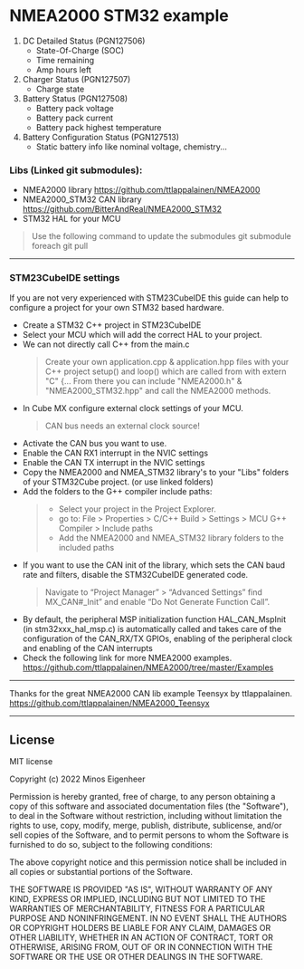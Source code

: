 
# NMEA2000 STM32 example

1. DC Detailed Status (PGN127506)
   - State-Of-Charge (SOC)
   - Time remaining
   - Amp hours left
2. Charger Status (PGN127507)
   - Charge state
3. Battery Status (PGN127508)
   - Battery pack voltage
   - Battery pack current
   - Battery pack highest temperature
4. Battery Configuration Status (PGN127513)
   - Static battery info like nominal voltage, chemistry... 


### Libs (Linked git submodules):
  - NMEA2000 library https://github.com/ttlappalainen/NMEA2000
  - NMEA2000_STM32 CAN library https://github.com/BitterAndReal/NMEA2000_STM32
  - STM32 HAL for your MCU

> Use the following command to update the submodules
> git submodule foreach git pull

---
### STM23CubeIDE settings 
If you are not very experienced with STM23CubeIDE this guide can help to configure a project for your own STM32 based hardware.
  - Create a STM32 C++ project in STM23CubeIDE
  - Select your MCU which will add the correct HAL to your project.
  - We can not directly call C++ from the main.c
    > Create your own application.cpp & application.hpp files with your C++ project setup() and loop() which are called from with extern "C" {...
    > From there you can include "NMEA2000.h" & "NMEA2000_STM32.hpp" and call the NMEA2000 methods. 
  - In Cube MX configure external clock settings of your MCU. 
    > CAN bus needs an external clock source!
  - Activate the CAN bus you want to use.
  - Enable the CAN RX1 interrupt in the NVIC settings
  - Enable the CAN TX interrupt in the NVIC settings
  - Copy the NMEA2000 and NMEA_STM32 library's to your "Libs" folders of your STM32Cube project. (or use linked folders)
  - Add the folders to the G++ compiler include paths:
    > - Select your project in the Project Explorer.
    > - go to: File > Properties > C/C++ Build > Settings > MCU G++ Compiler > Include paths
    > - Add the NMEA2000 and NMEA_STM32 library folders to the included paths
  - If you want to use the CAN init of the library, which sets the CAN baud rate and filters, disable the STM32CubeIDE generated code.
    > Navigate to “Project Manager” > “Advanced Settings” find MX_CAN#_Init” 
    > and enable “Do Not Generate Function Call”.
  - By default, the peripheral MSP initialization function HAL_CAN_MspInit (in stm32xxx_hal_msp.c) is automatically called and takes care of the configuration of the CAN_RX/TX GPIOs, enabling of the peripheral clock and enabling of the CAN interrupts
  - Check the following link for more NMEA2000 examples. https://github.com/ttlappalainen/NMEA2000/tree/master/Examples

---
Thanks for the great NMEA2000 CAN lib example Teensyx by ttlappalainen.
https://github.com/ttlappalainen/NMEA2000_Teensyx

---
## License

MIT license

Copyright (c) 2022 Minos Eigenheer

Permission is hereby granted, free of charge, to any person obtaining a copy of
this software and associated documentation files (the "Software"), to deal in
the Software without restriction, including without limitation the rights to
use, copy, modify, merge, publish, distribute, sublicense, and/or sell copies
of the Software, and to permit persons to whom the Software is furnished to do
so, subject to the following conditions:

The above copyright notice and this permission notice shall be included in all
copies or substantial portions of the Software.

THE SOFTWARE IS PROVIDED "AS IS", WITHOUT WARRANTY OF ANY KIND, EXPRESS OR
IMPLIED, INCLUDING BUT NOT LIMITED TO THE WARRANTIES OF MERCHANTABILITY,
FITNESS FOR A PARTICULAR PURPOSE AND NONINFRINGEMENT. IN NO EVENT SHALL THE
AUTHORS OR COPYRIGHT HOLDERS BE LIABLE FOR ANY CLAIM, DAMAGES OR OTHER
LIABILITY, WHETHER IN AN ACTION OF CONTRACT, TORT OR OTHERWISE, ARISING FROM,
OUT OF OR IN CONNECTION WITH THE SOFTWARE OR THE USE OR OTHER DEALINGS IN THE
SOFTWARE.
